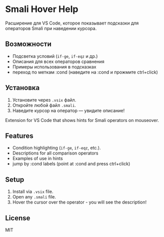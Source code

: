 # Smali Hover Help

Расширение для VS Code, которое показывает подсказки для операторов Smali при наведении курсора.

## Возможности
- Подсветка условий (`if-ge`, `if-eqz` и др.)
- Описания для всех операторов сравнения
- Примеры использования в подсказках
- переход по меткам :cond (наведите на :cond и прожмите ctrl+click)
  
## Установка
1. Установите через `.vsix` файл.
2. Откройте любой файл `.smali`.
3. Наведите курсор на оператор — увидите описание!


Extension for VS Code that shows hints for Smali operators on mouseover.

## Features
- Condition highlighting (`if-ge`, `if-eqz`, etc.).
- Descriptions for all comparison operators
- Examples of use in hints
- jump by :cond labels (point at :cond and press ctrl+click)
  
## Setup
1. Install via `.vsix` file.
2. Open any `.smali` file.
3. Hover the cursor over the operator - you will see the description!

## License
MIT

